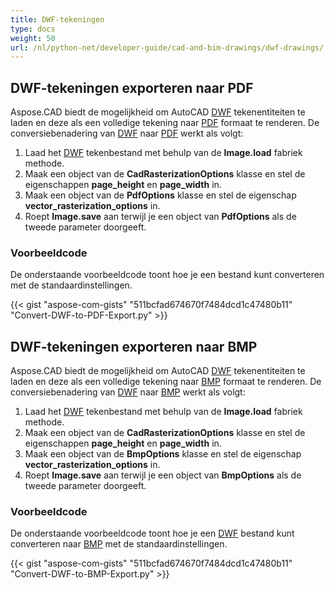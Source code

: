 ```yaml
---
title: DWF-tekeningen
type: docs
weight: 50
url: /nl/python-net/developer-guide/cad-and-bim-drawings/dwf-drawings/
---
```


## **DWF-tekeningen exporteren naar PDF**

Aspose.CAD biedt de mogelijkheid om AutoCAD [DWF](https://docs.fileformat.com/cad/dwf/) tekenentiteiten te laden en deze als een volledige tekening naar [PDF](https://docs.fileformat.com/pdf/) formaat te renderen. De conversiebenadering van [DWF](https://docs.fileformat.com/cad/dwf/) naar [PDF](https://docs.fileformat.com/pdf/) werkt als volgt:

1. Laad het [DWF](https://docs.fileformat.com/cad/dwf/) tekenbestand met behulp van de **Image.load** fabriek methode.
1. Maak een object van de **CadRasterizationOptions** klasse en stel de eigenschappen **page_height** en **page_width** in.
1. Maak een object van de **PdfOptions** klasse en stel de eigenschap **vector_rasterization_options** in.
1. Roept **Image.save** aan terwijl je een object van **PdfOptions** als de tweede parameter doorgeeft.

### Voorbeeldcode

De onderstaande voorbeeldcode toont hoe je een bestand kunt converteren met de standaardinstellingen.


{{< gist "aspose-com-gists" "511bcfad674670f7484dcd1c47480b11" "Convert-DWF-to-PDF-Export.py" >}}

## **DWF-tekeningen exporteren naar BMP**

Aspose.CAD biedt de mogelijkheid om AutoCAD [DWF](https://docs.fileformat.com/cad/dwf/) tekenentiteiten te laden en deze als een volledige tekening naar [BMP](https://docs.fileformat.com/image/bmp/) formaat te renderen. De conversiebenadering van [DWF](https://docs.fileformat.com/cad/dwf/) naar [BMP](https://docs.fileformat.com/image/bmp/) werkt als volgt:

1. Laad het [DWF](https://docs.fileformat.com/cad/dwf/) tekenbestand met behulp van de **Image.load** fabriek methode.
1. Maak een object van de **CadRasterizationOptions** klasse en stel de eigenschappen **page_height** en **page_width** in.
1. Maak een object van de **BmpOptions** klasse en stel de eigenschap **vector_rasterization_options** in.
1. Roept **Image.save** aan terwijl je een object van **BmpOptions** als de tweede parameter doorgeeft.

### Voorbeeldcode

De onderstaande voorbeeldcode toont hoe je een [DWF](https://docs.fileformat.com/cad/dwf/) bestand kunt converteren naar [BMP](https://docs.fileformat.com/image/bmp/) met de standaardinstellingen.

{{< gist "aspose-com-gists" "511bcfad674670f7484dcd1c47480b11" "Convert-DWF-to-BMP-Export.py" >}}
